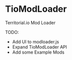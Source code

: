 # TioModLoader
Territorial.io Mod Loader

TODO:
* Add UI to modloader.js
* Expand TioModLoader API
* Add some Example Mods
